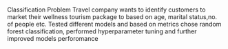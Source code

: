 ####
Classification Problem 
Travel company wants to identify customers to market their wellness tourism package to based on age, marital status,no. of people etc.
Tested different models and based on metrics chose random forest classification, performed hyperparameter tuning and further improved models perforomance
